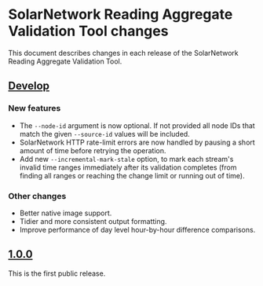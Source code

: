 # SolarNetwork Reading Aggregate Validation Tool changes

This document describes changes in each release of the SolarNetwork Reading Aggregate Validation
Tool.

## [Develop](https://github.com/SolarNetwork/reading-aggregate-validator/tree/develop)

### New features

 * The `--node-id` argument is now optional. If not provided all node IDs that match the given
   `--source-id` values will be included.
 * SolarNetwork HTTP rate-limit errors are now handled by pausing a short amount of time
   before retrying the operation.
 * Add new `--incremental-mark-stale` option, to mark each stream's invalid time ranges
   immediately after its validation completes (from finding all ranges or reaching the change
   limit or running out of time).

### Other changes

 * Better native image support.
 * Tidier and more consistent output formatting.
 * Improve performance of day level hour-by-hour difference comparisons.


## [1.0.0](https://github.com/SolarNetwork/reading-aggregate-validator/tree/1.0.0)

This is the first public release.
